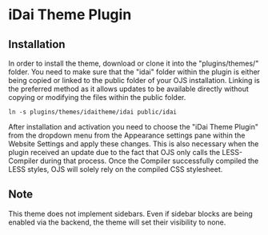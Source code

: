 # iDai Theme Plugin

## Installation
In order to install the theme, download or clone it into the "plugins/themes/" folder. You need to make sure that the "idai" folder within the plugin is either being copied or linked to the public folder of your OJS installation. Linking is the preferred method as it allows updates to be available directly without copying or modifying the files within the public folder.

```
ln -s plugins/themes/idaitheme/idai public/idai
```

After installation and activation you need to choose the "iDai Theme Plugin" from the dropdown menu from the Appearance settings pane within the Website Settings and apply these changes. This is also necessary when the plugin received an update due to the fact that OJS only calls the LESS-Compiler during that process. Once the Compiler successfully compiled the LESS styles, OJS will solely rely on the compiled CSS stylesheet.

## Note
This theme does not implement sidebars. Even if sidebar blocks are being enabled via the backend, the theme will set their visibility to none.